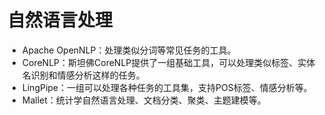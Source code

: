 # 自然语言处理

- Apache OpenNLP：处理类似分词等常见任务的工具。
- CoreNLP：斯坦佛CoreNLP提供了一组基础工具，可以处理类似标签、实体名识别和情感分析这样的任务。
- LingPipe：一组可以处理各种任务的工具集，支持POS标签、情感分析等。
- Mallet：统计学自然语言处理、文档分类、聚类、主题建模等。